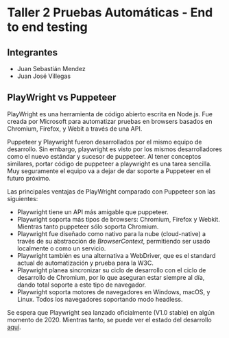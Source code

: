 # Taller 2 Pruebas Automáticas - End to end testing

## Integrantes

- Juan Sebastián Mendez
- Juan José Villegas

## PlayWright vs Puppeteer

PlayWright es una herramienta de código abierto escrita en Node.js. Fue creada por Microsoft para automatizar pruebas en browsers basados en Chromium, Firefox, y Webit a través de una API.

Puppeteer y Playwright fueron desarrollados por el mismo equipo de desarrollo. Sin embargo, playwright es visto por los mismos desarrolladores como el nuevo estándar y sucesor de puppeteer. Al tener conceptos similares, portar código de puppeteer a playwright es una tarea sencilla. Muy seguramente el equipo va a dejar de dar soporte a Puppeteer en el futuro próximo.

Las principales ventajas de PlayWright comparado con Puppeteer son las siguientes:

* Playwright tiene un API más amigable que puppeteer.
* Playwright soporta más tipos de browsers: Chromium, Firefox y Webkit. Mientras tanto puppeteer sólo soporta Chromium.
* Playwright fue diseñado como nativo para la nube (cloud-native) a través de su abstracción de _BrowserContext_, permitiendo ser usado localmente o como un servicio.
* Playwright también es una alternativa a WebDriver, que es el standard actual de automatización y prueba para la W3C.
* Playwright planea sincronizar su ciclo de desarrollo con el ciclo de desarrollo de Chromium, por lo que aseguran estar siempre al día, dando total soporte a este tipo de navegador.
* Playwright soporta motores de navegadores en Windows, macOS, y Linux. Todos los navegadores soportando modo headless.

Se espera que Playwright sea lanzado oficialmente (V1.0 stable) en algún momento de 2020. Mientras tanto, se puede ver el estado del desarrollo [aquí](https://aslushnikov.github.io/isplaywrightready/).

